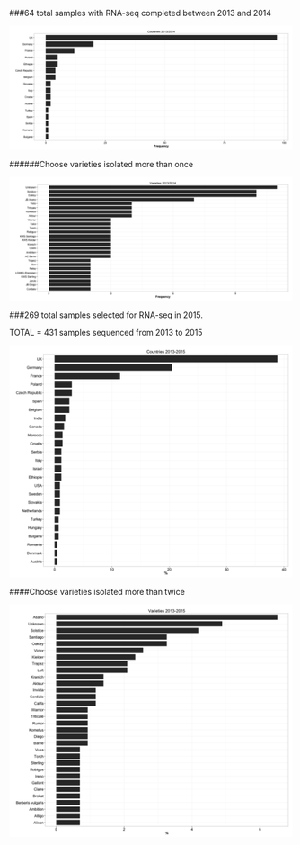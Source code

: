 ###64 total samples with RNA-seq completed between 2013 and 2014


![image](Img/Countries2013-14.png)

######Choose varieties isolated more than once

![image](Img/varieties2013-14.png)

###269 total samples selected for RNA-seq in 2015. 

TOTAL = 431 samples sequenced from 2013 to 2015

![image](Img/countries_big.png)


####Choose varieties isolated more than twice


![image](Img/Varieties_2013-15_percent_nocompanies.png)